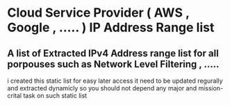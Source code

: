 # Cloud Service Provider ( AWS , Google , ..... )  IP Address Range list
## A list of Extracted IPv4 Address range list for all porpouses such as Network Level Filtering , .....
i created this static list for easy later access
it need to be updated regurally and extracted dynamicly so you should not depend any major and mission-crital task on such static list 
